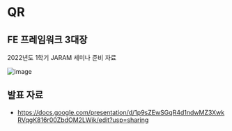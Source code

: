# QR
## FE 프레임워크 3대장
2022년도 1학기 JARAM 세미나 준비 자료


![image](https://user-images.githubusercontent.com/59571464/176726063-ed275d91-2539-46ee-9a28-9ec0956dbd2a.png)


## 발표 자료
- https://docs.google.com/presentation/d/1p9sZEwSGqR4d1ndwMZ3XwkRVqgK816r00ZbdOM2LWik/edit?usp=sharing
